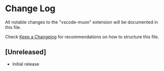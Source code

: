 # Change Log

All notable changes to the "vscode-muon" extension will be documented in this file.

Check [Keep a Changelog](http://keepachangelog.com/) for recommendations on how to structure this file.

## [Unreleased]

- Initial release